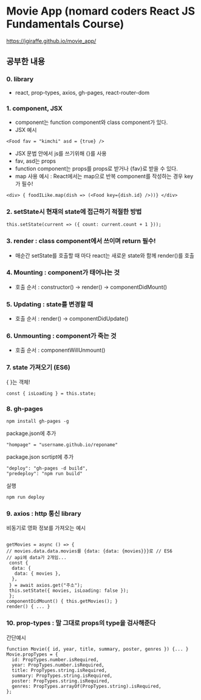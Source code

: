 # Movie App (nomard coders React JS Fundamentals Course)

<https://jgiraffe.github.io/movie_app/>

## 공부한 내용

### 0. library
- react, prop-types, axios, gh-pages, react-router-dom

### 1. component, JSX
- component는 function component와 class component가 있다. 
- JSX 예시
```
<Food fav = "kimchi" asd = {true} />
```
- JSX 문법 안에서 js를 쓰기위해 {}를 사용
- fav, asd는 props
- function component는 props를 props로 받거나 {fav}로 받을 수 있다.
- map 사용 예시 : React에서는 map으로 반복 component를 작성하는 경우 key가 필수!

```
<div> { foodILike.map(dish => (<Food key={dish.id} />))} </div>
```

### 2. setState시 현재의 state에 접근하기 적절한 방법

```
this.setState(current => ({ count: current.count + 1 }));
```

### 3. render : class component에서 쓰이며 return 필수!
- 매순간 setState를 호출할 때 마다 react는 새로운 state와 함께 render()를 호출

### 4. Mounting : component가 태어나는 것

- 호출 순서 : constructor() -> render() -> componentDidMount()

### 5. Updating : state를 변경할 때

- 호출 순서 : render() -> componentDidUpdate()

### 6. Unmounting : component가 죽는 것

- 호출 순서 : componentWillUnmount()

### 7. state 가져오기 (ES6)
{ }는 객체!
```
const { isLoading } = this.state;
```
### 8. gh-pages

```
npm install gh-pages -g
```
package.json에 추가
```
"hompage" = "username.github.io/reponame"
```
package.json scrtipt에 추가
```
"deploy": "gh-pages -d build",
"predeploy": "npm run build"
```
실행
```
npm run deploy
```
### 9. axios : http 통신 library
비동기로 영화 정보를 가져오는 예시 
```

getMovies = async () => {
// movies.data.data.movies를 {data: {data: {movies}}}로 // ES6
// api에 data가 2개임...
 const {
  data: {
   data: { movies },
  },
 } = await axios.get("주소");
 this.setState({ movies, isLoading: false });
 };
componentDidMount() { this.getMovies(); }
render() { ... }
```
### 10. prop-types : 말 그대로 props의 type을 검사해준다
간단예시
```
function Movie({ id, year, title, summary, poster, genres }) {... }
Movie.propTypes = {
  id: PropTypes.number.isRequired,
  year: PropTypes.number.isRequired,
  title: PropTypes.string.isRequired,
  summary: PropTypes.string.isRequired,
  poster: PropTypes.string.isRequired,
  genres: PropTypes.arrayOf(PropTypes.string).isRequired,
};
```

